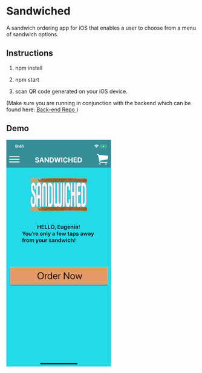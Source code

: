 # Sandwiched 

A sandwich ordering app for iOS that enables a user to choose from a menu of sandwich options. 

## Instructions 

1. npm install

2. npm start 

3. scan QR code generated on your iOS device. 

(Make sure you are running in conjunction with the backend which can be found here: <a href="https://github.com/TheEugeniaKim/sandwiched_api_backend" > Back-end Repo </a>)

## Demo 

![demo](demo.gif)